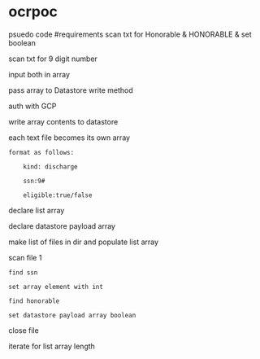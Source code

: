 # ocrpoc
psuedo code
#requirements
scan txt for Honorable & HONORABLE & set boolean

scan txt for 9 digit number

input both in array

pass array to Datastore write method

auth with GCP

write array contents to datastore

each text file becomes its own array

    format as follows:

        kind: discharge

        ssn:9#

        eligible:true/false


declare list array

declare datastore payload array

make list of files in dir and populate list array

scan file 1 

    find ssn

    set array element with int

    find honorable

    set datastore payload array boolean

close file

iterate for list array length

